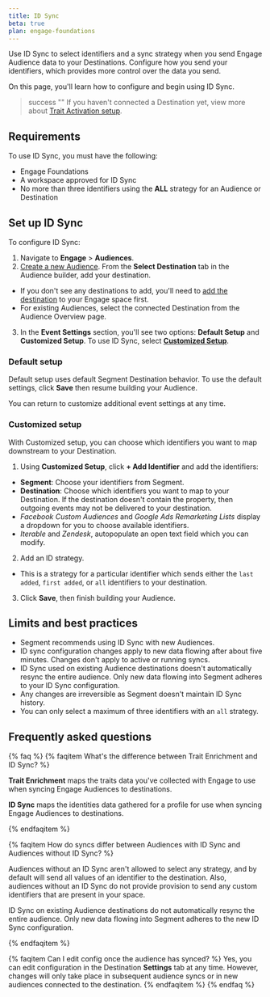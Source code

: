 ```yaml
--- 
title: ID Sync
beta: true
plan: engage-foundations
---
```


Use ID Sync to select identifiers and a sync strategy when you send Engage Audience data to your Destinations. Configure how you send your identifiers, which provides more control over the data you send. 

On this page, you'll learn how to configure and begin using ID Sync.
 

> success ""
> If you haven't connected a Destination yet, view more about [Trait Activation setup](/docs/engage/trait-activation/trait-activation-setup/).

## Requirements

To use ID Sync, you must have the following:

- Engage Foundations
- A workspace approved for ID Sync
- No more than three identifiers using the **ALL** strategy for an Audience or Destination

## Set up ID Sync

To configure ID Sync:

1. Navigate to **Engage** > **Audiences**.
2. [Create a new Audience](/docs/engage/audiences/). From the **Select Destination** tab in the Audience builder, add your destination.
- If you don't see any destinations to add, you'll need to [add the destination](/docs/connections/destinations/add-destination/#adding-a-destination) to your Engage space first.
- For existing Audiences, select the connected Destination from the Audience Overview page.
3. In the **Event Settings** section, you'll see two options: **Default Setup** and **Customized Setup**. To use ID Sync, select [**Customized Setup**](#customized-setup). 

### Default setup 

Default setup uses default Segment Destination behavior. To use the default settings, click **Save** then resume building your Audience. 

You can return to customize additional event settings at any time. 

### Customized setup 

With Customized setup, you can choose which identifiers you want to map downstream to your Destination.

1. Using **Customized Setup**, click **+ Add Identifier** and add the identifiers:
- **Segment**: Choose your identifiers from Segment.
- **Destination**: Choose which identifiers you want to map to your Destination. If the destination doesn't contain the property, then outgoing events may not be delivered to your destination.
- *Facebook Custom Audiences* and *Google Ads Remarketing Lists* display a dropdown for you to choose available identifiers. 
- *Iterable* and *Zendesk*, autopopulate an open text field which you can modify.
2. Add an ID strategy. 
- This is a strategy for a particular identifier which sends either the `last added`, `first added`, or `all` identifiers to your destination.
3. Click **Save**, then finish building your Audience.


## Limits and best practices

- Segment recommends using ID Sync with new Audiences. 
- ID sync configuration changes apply to new data flowing after about five minutes. Changes don't apply to active or running syncs. 
- ID Sync used on existing Audience destinations doesn't automatically resync the entire audience. Only new data flowing into Segment adheres to your ID Sync configuration. 
- Any changes are irreversible as Segment doesn't maintain ID Sync history. 
- You can only select a maximum of three identifiers with an `all` strategy.


## Frequently asked questions
{% faq %}
{% faqitem What's the difference between Trait Enrichment and ID Sync? %}

**Trait Enrichment** maps the traits data you've collected with Engage to use when syncing Engage Audiences to destinations. 

**ID Sync** maps the identities data gathered for a profile for use when syncing Engage Audiences to destinations.

{% endfaqitem %}

{% faqitem How do syncs differ between Audiences with ID Sync and Audiences without ID Sync? %}

Audiences without an ID Sync aren't allowed to select any strategy, and by default will send all values of an identifier to the destination. Also, audiences without an ID Sync do not provide provision to send any custom identifiers that are present in your space. 

ID Sync on existing Audience destinations do not automatically resync the entire audience. Only new data flowing into Segment adheres to the new ID Sync configuration.

{% endfaqitem %}

{% faqitem Can I edit config once the audience has synced? %}
Yes, you can edit configuration in the Destination **Settings** tab at any time. However, changes will only take place in subsequent audience syncs or in new audiences connected to the destination.
{% endfaqitem %}
{% endfaq %}
